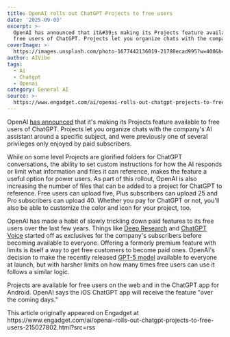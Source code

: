 ```yaml
---
title: OpenAI rolls out ChatGPT Projects to free users
date: '2025-09-03'
excerpt: >-
  OpenAI has announced that it&#39;s making its Projects feature available to
  free users of ChatGPT. Projects let you organize chats with the company&#3...
coverImage: >-
  https://images.unsplash.com/photo-1677442136019-21780ecad995?w=400&h=200&fit=crop&auto=format
author: AIVibe
tags:
  - Ai
  - Chatgpt
  - Openai
category: General AI
source: >-
  https://www.engadget.com/ai/openai-rolls-out-chatgpt-projects-to-free-users-215027802.html?src=rss
---
```

<p>OpenAI <a data-i13n="cpos:1;pos:1" href="https://x.com/OpenAI/status/1963329936368046111"><ins>has announced</ins></a> that it&#39;s making its Projects feature available to free users of ChatGPT. Projects let you organize chats with the company&#39;s AI assistant around a specific subject, and were previously one of several privileges only enjoyed by paid subscribers.</p>
<p>While on some level Projects are glorified folders for ChatGPT conversations, the ability to set custom instructions for how the AI responds or limit what information and files it can reference, makes the feature a useful option for power users. As part of this rollout, OpenAI is also increasing the number of files that can be added to a project for ChatGPT to reference. Free users can upload five, Plus subscribers can upload 25 and Pro subscribers can upload 40. Whether you pay for ChatGPT or not, you&#39;ll also be able to customize the color and icon for your project, too.</p>
<span id="end-legacy-contents"></span><p>OpenAI has made a habit of slowly trickling down paid features to its free users over the last few years. Things like <a data-i13n="cpos:2;pos:1" href="https://www.engadget.com/ai/openais-deep-research-tool-is-coming-to-free-accounts-123031773.html"><ins>Deep Research</ins></a> and <a data-i13n="cpos:3;pos:1" href="https://www.engadget.com/chatgpts-voice-chat-feature-is-rolling-out-to-free-users-085549323.html"><ins>ChatGPT Voice</ins></a> started off as exclusives for the company&#39;s subscribers before becoming available to everyone. Offering a formerly premium feature with limits is itself a way to get free customers to become paid ones. OpenAI&#39;s decision to make the recently released <a data-i13n="cpos:4;pos:1" href="https://www.engadget.com/ai/gpt-5-is-here-and-its-free-for-everyone-170001066.html"><ins>GPT-5 model</ins></a> available to everyone at launch, but with harsher limits on how many times free users can use it follows a similar logic.</p>
<p>Projects are available for free users on the web and in the ChatGPT app for Android. OpenAI says the iOS ChatGPT app will receive the feature &quot;over the coming days.&quot;</p>This article originally appeared on Engadget at https://www.engadget.com/ai/openai-rolls-out-chatgpt-projects-to-free-users-215027802.html?src=rss
